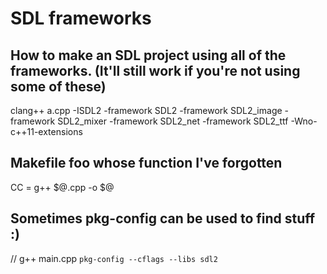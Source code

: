 # SDL frameworks

## How to make an SDL project using all of the frameworks.  (It'll still work if you're not using some of these)

clang++ a.cpp -ISDL2 -framework SDL2 -framework SDL2_image -framework SDL2_mixer -framework SDL2_net -framework SDL2_ttf -Wno-c++11-extensions



## Makefile foo whose function I've forgotten

CC = g++ $@.cpp -o $@


## Sometimes pkg-config can be used to find stuff :)

// g++ main.cpp `pkg-config --cflags --libs sdl2`
